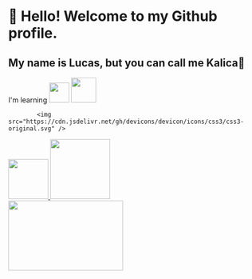 # 👋 Hello! Welcome to my Github profile.
## My name is Lucas, but you can call me Kalica🥰

I'm learning 
<img loading="lazy" img src="https://cdn.jsdelivr.net/gh/devicons/devicon/icons/html5/html5-original.svg" width="40" height="40"/> <img loading="lazy" src="https://cdn.jsdelivr.net/gh/devicons/devicon/icons/css3/css3-original.svg" width="50" height="50" />
            
          
            <img src="https://cdn.jsdelivr.net/gh/devicons/devicon/icons/css3/css3-original.svg" />
          
                    

<div>
<a href="https://github.com/seu-usuário-aqui">
<img loading="lazy" height="80em" src="https://github-readme-stats.vercel.app/api/top-langs/?username=Kalicaaa&layout=compact&langs_count=7&theme=dracula"/>
<img loading="lazy" height="120em" src="https://github-readme-stats.vercel.app/api?username=Kalicaaa&show_icons=true&theme=dracula&include_all_commits=true&count_private=true"/>
</div>
<div>
  <img src="https://media1.tenor.com/m/jRFZFVM8bY0AAAAC/frieren-sleeping-butterflies.gif" width="230" height="140" />
</div>

